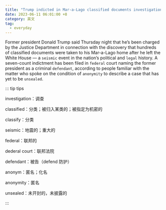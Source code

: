 ```yaml
---
title: "Trump indicted in Mar-a-Lago classified documents investigation"
date: 2023-06-11 06:01:00 +8
category: 英文
tag:
  - everyday
---
```


Former president Donald Trump said Thursday night that he’s been charged by the Justice Department in connection with the discovery that hundreds of classified documents were taken to his Mar-a-Lago home after he left the White House — a `seismic` event in the nation’s political and `legal` history. A seven-count indictment has been filed in `federal` court naming the former president as a criminal `defendant`, according to people familiar with the matter who spoke on the condition of `anonymity` to describe a case that has yet to be `unsealed`.

::: tip tips

investigation：调查

classified：分类；被归入某类的；被指定为机密的

classify：分类

seismic：地震的；重大的

federal：联邦的

dederal court：联邦法院

defendant：被告（defend 防护）

anonym：匿名；化名

anonymity：匿名

unsealed：未开封的，未披露的

:::
